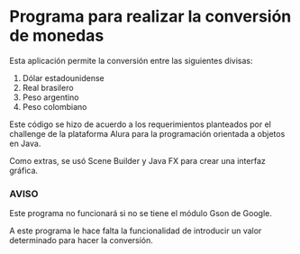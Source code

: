<h1>Programa para realizar la conversión de monedas</h1>
<p>Esta aplicación permite la conversión entre las siguientes divisas: </p>
<ol>
  <li>Dólar estadounidense</li>
  <li>Real brasilero</li>
  <li>Peso argentino</li>
  <li>Peso colombiano</li>
</ol>
<p>Este código se hizo de acuerdo a los requerimientos planteados por el challenge de la plataforma Alura para la programación orientada a objetos en Java.</p>
<p>Como extras, se usó Scene Builder y Java FX para crear una interfaz gráfica.</p>
<h3>AVISO</h3>
<p>Este programa no funcionará si no se tiene el módulo Gson de Google.</p>
<p>A este programa le hace falta la funcionalidad de introducir un valor determinado para hacer la conversión.</p>
